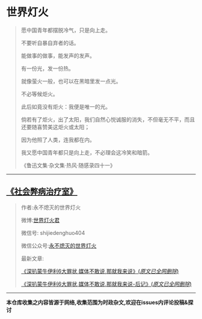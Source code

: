 
# 世界灯火

> 愿中国青年都摆脱冷气，只是向上走。
>
> 不要听自暴自弃者的话。
>
> 能做事的做事，能发声的发声。
>
> 有一份光，发一份热。
>
> 就像萤火一般，也可以在黑暗里发一点光。
> 
> 不必等候炬火。
>
> 此后如竟没有炬火：我便是唯一的光。
> 
> 倘若有了炬火，出了太阳，我们自然心悦诚服的消失，不但毫无不平，而且还要随喜赞美这炬火或太阳；
> 
> 因为他照了人类，连我都在内。
> 
> 我又愿中国青年都只是向上走，不必理会这冷笑和暗箭。
>
>《鲁迅文集·杂文集·热风·随感录四十一》

***

## [《社会弊病治疗室》](./shijiedenghuo.md)
> 作者:永不熄灭的世界灯火
> 
> 微博:[世界灯火君](https://weibo.com/shijiedenghuo)
> 
> 微信号: shijiedenghuo404
> 
> 微信公众号:[永不熄灭的世界灯火](https://mp.weixin.qq.com/mp/homepage?__biz=MzU4Nzc2OTk4MQ==&hid=1)
>
>最新文章:
>
>[《深扒蒙牛伊利6大罪状,媒体不敢说,那就我来说》(*原文已全网删除*)](https://ibb.co/sKPMmMP)
>
>[《深扒蒙牛伊利6大罪状,媒体不敢说,那就我来说-后记》(*原文已全网删除*)](https://ibb.co/JFYWn97)

***
**本仓库收集之内容皆源于网络,收集范围为时政杂文,欢迎在issues内评论投稿&探讨**
